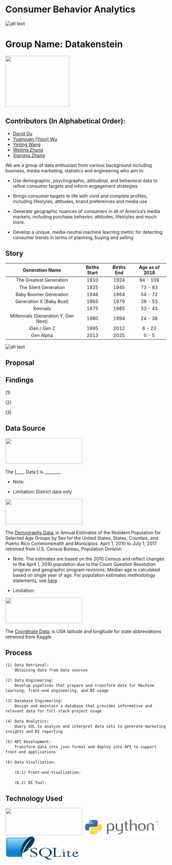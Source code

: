 # Consumer Behavior Analytics

![alt text](https://curiousanalysis.files.wordpress.com/2014/06/millennialsfeatured.jpg)

# Group Name: Datakenstein

<img src="https://raw.githubusercontent.com/david880110/Consumer-Behavior-Analytics/master/image/Frankenselfie-Logomoose.png" width="200" height="160"/>

## Contributors (In Alphabetical Order):

-   [David Gu](https://www.linkedin.com/in/thatmandavid-gu-a0806b5a/)
-   [Yuanyuan (Yoyo) Wu](https://www.linkedin.com/in/yuanyuan-yoyo-wu-442474116/)
-   [Yinling Wang](pending)
-   [Weijing Zhang](https://www.linkedin.com/in/weijing-zhang-100839149/)
-   [Xiangyu Zhang](https://www.linkedin.com/in/xiangyu-zhang-13046b155/)

We are a group of data enthusiast from various background including business, media marketing, statistics and engineering who aim to 

* Use demographic, psychographic, attitudinal, and behavioral data to refine consumer targets and inform engagement strategies

* Brings consumer targets to life with vivid and complete profiles, including lifestyles, attitudes, brand preferences and media use

* Generate geographic nuances of consumers in all of America’s media markets, including purchase behavior, attitudes, lifestyles and much more.

* Develop a unique, media-neutral machine learning metric for detecting consumer trends in terms of planning, buying and selling

## Story 

|            Generation   Name           | Births Start | Births End | Age as of 2018 |
|:--------------------------------------:|:------------:|:----------:|:--------------:|
|        The   Greatest Generation       |     1910     |    1924    |    94 - 108    |
|         The   Silent Generation        |     1925     |    1945    |     73 - 93    |
|        Baby   Boomer Generation        |     1946     |    1964    |     54 - 72    |
|       Generation   X (Baby Bust)       |     1965     |    1979    |     39 - 53    |
|                Xennials                |     1975     |    1985    |     33 - 43    |
| Millennials   (Generation Y, Gen Next) |     1980     |    1994    |     24 - 38    |
|             iGen /   Gen Z             |     1995     |    2012    |     6 - 23     |
|               Gen   Alpha              |     2013     |    2025    |      0 - 5     |

![alt text](https://raw.githubusercontent.com/david880110/final-project/master/image/map.png)

## Proposal 

## Findings 

(1)

(2)

(3)

## Data Source

<img src="https://www.simmonsresearch.com/wp-content/uploads/2017/04/simmons_clr_horiz.svg" width="240" height="80"/>

The [____ Data:] is ________

* Note: 

* Limitation: District data only

<img src="https://www.niss.org/sites/default/files/affiliate_images/census_bureau_logo.png" width="240" height="80"/>

The [Demography Data:](https://factfinder.census.gov/faces/tableservices/jsf/pages/productview.xhtml?src=bkmk/) is Annual Estimates of the Resident Population for Selected Age Groups by Sex for the United States, States, Counties, and Puerto Rico Commonwealth and Municipios: April 1, 2010 to July 1, 2017 retreived from U.S. Census Bureau, Population Division

* Note: The estimates are based on the 2010 Census and reflect changes to the April 1, 2010 population due to the Count Question Resolution program and geographic program revisions. Median age is calculated based on single year of age. For population estimates methodology statements, see [here](https://www.census.gov/programs-surveys/popest/technical-documentation/methodology.html)

* Limitation:

<img src="https://www.kaggle.com/static/images/logos/kaggle-logo-transparent-300.png" width="240" height="80"/>

The [Coordinate Data:](https://www.kaggle.com/washimahmed/usa-latlong-for-state-abbreviations/) is USA latitude and longitude for state abbreviations retreived from Kaggle

## Process

    (1) Data Retrieval: 
        Obtaining data from data sources

    (2) Data Engineering: 
        Develop pipelines that prepare and transform data for Machine Learning, front-end engineering, and BI usage

    (3) Database Engineering: 
        Design and maintain a database that provides informative and relevant data for full-stack project usage

    (4) Data Analytics: 
        Query SQL to analyze and interpret data sets to generate marketing insights and BI reporting

    (5) API Development: 
        Transform data into json format and deploy into API to support front-end applications

    (6) Data Visulization:

        (6.1) Front-end Visulization:
        
        (6.2) BI Tool:

## Technology Used

<img src="https://cdn-images-1.medium.com/max/439/1*TN3K15kcQUDYPsl8SM5DcA.png" width="240" height="85"/>

<img src="https://raw.githubusercontent.com/david880110/tech-logo/master/python%20logo.png" width="240" height="50"/>

<img src="https://raw.githubusercontent.com/david880110/tech-logo/master/sqlite%20logo.png" width="230" height="75"/>

